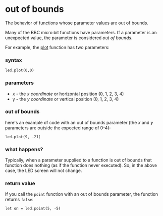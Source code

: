 # out of bounds

The behavior of functions whose parameter values are out of bounds.

Many of the BBC micro:bit functions have parameters. If a parameter is an unexpected value, the parameter is considered *out of bounds*.

For example, the [plot](/reference/led/plot) function has two parameters:

### syntax

```sig
led.plot(0,0)
```

### parameters

* x - the *x coordinate* or horizontal position (0, 1, 2, 3, 4)
* y - the *y coordinate* or vertical position (0, 1, 2, 3, 4)

### out of bounds

here's an example of code with an out of bounds parameter (the *x* and *y* parameters are outside the expected range of 0-4):

```blocks
led.plot(9, -21)
```

### what happens?

Typically, when a parameter supplied to a function is out of bounds that function does nothing (as if the function never executed). So, in the above case, the LED screen will not change.

### return value

If you call the `point` function with an out of bounds parameter, the function returns `false`:

```blocks
let on = led.point(5, -5)
```


